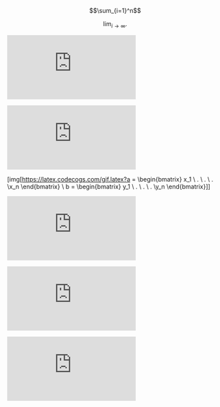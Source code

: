 $$\sum_{i=1}^n$$

$$\lim_ {i \to \infty}.$$

![formula](http://latex.codecogs.com/gif.latex?%5Csum_%7Bi%3D0%7D%5En%5Cfrac%7B%5Calpha%5Ei%5B%5Ckappa%5D%28w%29%7D%7B%5Csqrt%7B%5Cbeta%7D%5Ccdot%20%5Cgamma_i%7D "\sum_{i=0}^n\frac{\alpha^i[\kappa](w)}{\sqrt{\beta}\cdot \gamma_i}")

![formula](http://latex.codecogs.com/gif.latex?%5Cbegin%7Bbmatrix%7D%20x_1%20%5C%5C%20.%20%5C%5C%20.%20%5C%5C%20.%20%5C%5Cx_n%20%5Cend%7Bbmatrix%7D "\begin{bmatrix}
x_1
\\ .
\\ .
\\ .
\\x_n 
\end{bmatrix}")

[img[https://latex.codecogs.com/gif.latex?a = \begin{bmatrix} x_1 \\ . \\ . \\ . \\x_n \end{bmatrix} \ b = \begin{bmatrix} y_1 \\ . \\ . \\ . \\y_n \end{bmatrix}]]

![formula](https://latex.codecogs.com/gif.latex?a%20%3D%20%5Cbegin%7Bbmatrix%7D%20x_1%20%5C%5C%20.%20%5C%5C%20.%20%5C%5C%20.%20%5C%5Cx_n%20%5Cend%7Bbmatrix%7D%20%5C%20b%20%3D%20%5Cbegin%7Bbmatrix%7D%20y_1%20%5C%5C%20.%20%5C%5C%20.%20%5C%5C%20.%20%5C%5Cy_n%20%5Cend%7Bbmatrix%7D)

![formula](https://latex.codecogs.com/gif.latex?a%20%3D%20%5Cbegin%7Bbmatrix%7D%20x_1%20%5C%5C%20.%20%5C%5C%20.%20%5C%5C%20.%20%5C%5Cx_n%20%5Cend%7Bbmatrix%7D%20%5C%20b%20%3D%20%5Cbegin%7Bbmatrix%7D%20y_1%20%5C%5C%20.%20%5C%5C%20.%20%5C%5C%20.%20%5C%5Cy_n%20%5Cend%7Bbmatrix%7D "a = \begin{bmatrix}
x_1
\\ .
\\ .
\\ .
\\x_n 
\end{bmatrix}
\
b = \begin{bmatrix}
y_1
\\ .
\\ .
\\ .
\\y_n 
\end{bmatrix}")

![formula](https://latex.codecogs.com/gif.latex?a%20%3D%20%5Cbegin%7Bbmatrix%7D%20x_1%20%5C%5C%20.%20%5C%5C%20.%20%5C%5C%20.%20%5C%5Cx_n%20%5Cend%7Bbmatrix%7D%20%5C%20b%20%3D%20%5Cbegin%7Bbmatrix%7D%20y_1%20%5C%5C%20.%20%5C%5C%20.%20%5C%5C%20.%20%5C%5Cy_n%20%5Cend%7Bbmatrix%7D "a = \begin{bmatrix}x_1\\ .\\ .\\ .\\x_n\end{bmatrix}\b = \begin{bmatrix}y_1\\ .\\ .\\ .\\y_n \end{bmatrix}")